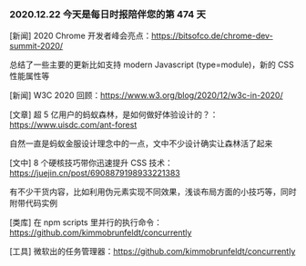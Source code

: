### 2020.12.22 今天是每日时报陪伴您的第 474 天

[新闻] 2020 Chrome 开发者峰会亮点：<https://bitsofco.de/chrome-dev-summit-2020/>

总结了一些主要的更新比如支持 modern Javascript (type=module)，新的 CSS 性能属性等

[新闻] W3C 2020 回顾：<https://www.w3.org/blog/2020/12/w3c-in-2020/>

[文章] 超 5 亿用户的蚂蚁森林，是如何做好体验设计的？：<https://www.uisdc.com/ant-forest>

自然一直是蚂蚁金服设计理念中的一点，文中不少设计确实让森林活了起来

[文中] 8 个硬核技巧带你迅速提升 CSS 技术：<https://juejin.cn/post/6908879198933221383>

有不少干货内容，比如利用伪元素实现不同效果，浅谈布局方面的小技巧等，同时附带代码实例

[类库] 在 npm scripts 里并行的执行命令：<https://github.com/kimmobrunfeldt/concurrently>

[工具] 微软出的任务管理器：<https://github.com/kimmobrunfeldt/concurrently>

